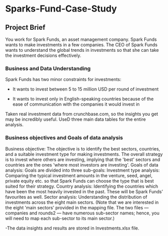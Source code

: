 # Sparks-Fund-Case-Study
## Project Brief
You work for Spark Funds, an asset management company. Spark Funds wants to make investments in a few companies. The CEO of Spark Funds wants to understand the global trends in investments so that she can take the investment decisions effectively.

 

### Business and Data Understanding
Spark Funds has two minor constraints for investments:
- It wants to invest between 5 to 15 million USD per round of investment

- It wants to invest only in English-speaking countries because of the ease of communication with the companies it would invest in

Taken real investment data from crunchbase.com, so the insights you get may be incredibly useful.
UseD three main data tables for the entire analysis.
 

### Business objectives and Goals of data analysis 

Business objective: The objective is to identify the best sectors, countries, and a suitable investment type for making investments. The overall strategy is to invest where others are investing, implying that the 'best' sectors and countries are the ones 'where most investors are investing'.
Goals of data analysis: Goals are divided into three sub-goals:
Investment type analysis: Comparing the typical investment amounts in the venture, seed, angel, private equity etc. so that Spark Funds can choose the type that is best suited for their strategy.
Country analysis: Identifying the countries which have been the most heavily invested in the past. These will be Spark Funds’ favourites as well.
Sector analysis: Understanding the distribution of investments across the eight main sectors. (Note that we are interested in the eight 'main sectors' provided in the mapping file. The two files — companies and rounds2 — have numerous sub-sector names; hence, you will need to map each sub-sector to its main sector.)
 
-The data insights and results are stored in Investments.xlsx file.
